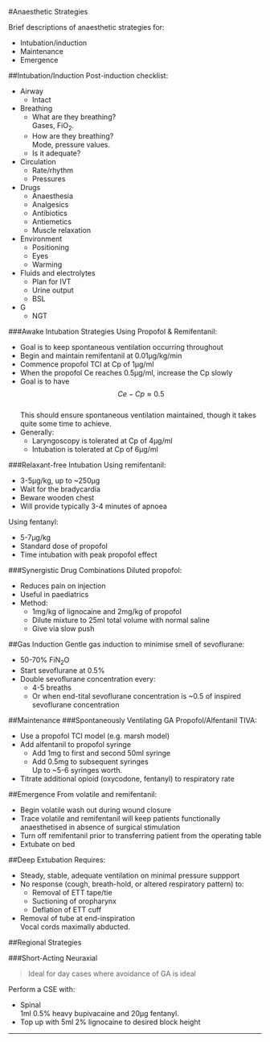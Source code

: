 #Anaesthetic Strategies

Brief descriptions of anaesthetic strategies for:
* Intubation/induction
* Maintenance
* Emergence


##Intubation/Induction
Post-induction checklist:
* Airway
	* Intact
* Breathing
	* What are they breathing?  
	Gases, FiO<sub>2</sub>.
	* How are they breathing?  
	Mode, pressure values.
	* Is it adequate?
* Circulation
	* Rate/rhythm
	* Pressures
* Drugs
	* Anaesthesia
	* Analgesics
	* Antibiotics
	* Antiemetics
	* Muscle relaxation
* Environment
	* Positioning
	* Eyes
	* Warming
* Fluids and electrolytes
	* Plan for IVT
	* Urine output
	* BSL
* G
	* NGT


###Awake Intubation Strategies
Using Propofol & Remifentanil:
* Goal is to keep spontaneous ventilation occurring throughout
* Begin and maintain remifentanil at 0.01μg/kg/min
* Commence propofol TCI at Cp of 1μg/ml
* When the propofol Ce reaches 0.5μg/ml, increase the Cp slowly
* Goal is to have $$Ce - Cp \approx 0.5$$  
This should ensure spontaneous ventilation maintained, though it takes quite some time to achieve.
* Generally:
	* Laryngoscopy is tolerated at Cp of 4μg/ml
	* Intubation is tolerated at Cp of 6μg/ml


###Relaxant-free Intubation
Using remifentanil:
* 3-5μg/kg, up to ~250μg
* Wait for the bradycardia  
* Beware wooden chest
* Will provide typically 3-4 minutes of apnoea


Using fentanyl:
* 5-7μg/kg
* Standard dose of propofol
* Time intubation with peak propofol effect


###Synergistic Drug Combinations
Diluted propofol:
* Reduces pain on injection
* Useful in paediatrics
* Method:
	* 1mg/kg of lignocaine and 2mg/kg of propofol
	* Dilute mixture to 25ml total volume with normal saline
	* Give via slow push

	
##Gas Induction
Gentle gas induction to minimise smell of sevoflurane:
* 50-70% FiN<sub>2</sub>O
* Start sevoflurane at 0.5%
* Double sevoflurane concentration every:
	* 4-5 breaths
	* Or when end-tital sevoflurane concentration is ~0.5 of inspired sevoflurane concentration


##Maintenance
###Spontaneously Ventilating GA
Propofol/Alfentanil TIVA:
* Use a propofol TCI model (e.g. marsh model)
* Add alfentanil to propofol syringe
	* Add 1mg to first and second 50ml syringe
	* Add 0.5mg to subsequent syringes  
	Up to ~5-6 syringes worth.
* Titrate additional opioid (oxycodone, fentanyl) to respiratory rate



##Emergence
From volatile and remifentanil:
* Begin volatile wash out during wound closure
* Trace volatile and remifentanil will keep patients functionally anaesthetised in absence of surgical stimulation
* Turn off remifentanil prior to transferring patient from the operating table
* Extubate on bed

##Deep Extubation
Requires:
* Steady, stable, adequate ventilation on minimal pressure suppport
* No response (cough, breath-hold, or altered respiratory pattern) to:
	* Removal of ETT tape/tie
	* Suctioning of oropharynx
	* Deflation of ETT cuff
* Removal of tube at end-inspiration  
Vocal cords maximally abducted.


##Regional Strategies

###Short-Acting Neuraxial
> Ideal for day cases where avoidance of GA is ideal


Perform a CSE with:
* Spinal  
1ml 0.5% heavy bupivacaine and 20μg fentanyl.
* Top up with 5ml 2% lignocaine to desired block height

---